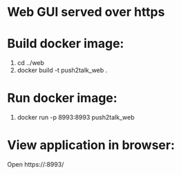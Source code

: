 # Web GUI served over https

# Build docker image:
1. cd ../web
2. docker build -t push2talk_web .

# Run docker image:
1. docker run -p 8993:8993 push2talk_web

# View application in browser:
Open https://<host>:8993/